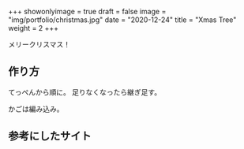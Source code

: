 +++
showonlyimage = true
draft = false
image = "img/portfolio/christmas.jpg"
date = "2020-12-24"
title = "Xmas Tree"
weight = 2
+++

メリークリスマス！
<!--more-->

## 作り方

てっぺんから順に。
足りなくなったら継ぎ足す。

かごは編み込み。

## 参考にしたサイト